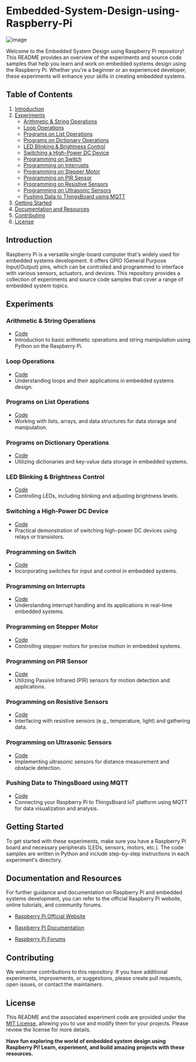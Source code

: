# Embedded-System-Design-using-Raspberry-Pi

![image](https://github.com/AK0561/18EC0109J-Embedded-System-Design-using-Raspberry-Pi-/assets/97022114/48e6b04c-21b6-462b-a117-e15e6d9ae862)

Welcome to the Embedded System Design using Raspberry Pi repository! This README provides an overview of the experiments and source code samples that help you learn and work on embedded systems design using the Raspberry Pi. Whether you're a beginner or an experienced developer, these experiments will enhance your skills in creating embedded systems.

## Table of Contents

1. [Introduction](#introduction)
2. [Experiments](#experiments)
   - [Arithmetic & String Operations](#arithmetic-string-operations)
   - [Loop Operations](#loop-operations)
   - [Programs on List Operations](#programs-on-list-operations)
   - [Programs on Dictionary Operations](#programs-on-dictionary-operations)
   - [LED Blinking & Brightness Control](#led-blinking-brightness-control)
   - [Switching a High-Power DC Device](#switching-a-high-power-dc-device)
   - [Programming on Switch](#programming-on-switch)
   - [Programming on Interrupts](#programming-on-interrupts)
   - [Programming on Stepper Motor](#programming-on-stepper-motor)
   - [Programming on PIR Sensor](#programming-on-pir-sensor)
   - [Programming on Resistive Sensors](#programming-on-resistive-sensors)
   - [Programming on Ultrasonic Sensors](#programming-on-ultrasonic-sensors)
   - [Pushing Data to ThingsBoard using MQTT](#pushing-data-to-thingsboard-using-mqtt)
3. [Getting Started](#getting-started)
4. [Documentation and Resources](#documentation-and-resources)
5. [Contributing](#contributing)
6. [License](#license)

## Introduction

Raspberry Pi is a versatile single-board computer that's widely used for embedded systems development. It offers GPIO (General Purpose Input/Output) pins, which can be controlled and programmed to interface with various sensors, actuators, and devices. This repository provides a collection of experiments and source code samples that cover a range of embedded system topics.

## Experiments

### Arithmetic & String Operations

- [Code](EXP-1(ESD))
- Introduction to basic arithmetic operations and string manipulation using Python on the Raspberry Pi.

### Loop Operations

- [Code](EXP-2(ESD))
- Understanding loops and their applications in embedded systems design.

### Programs on List Operations

- [Code](EXP-3(ESD))
- Working with lists, arrays, and data structures for data storage and manipulation.

### Programs on Dictionary Operations

- [Code](EXP-4(ESD))
- Utilizing dictionaries and key-value data storage in embedded systems.

### LED Blinking & Brightness Control

- [Code](EXP-5(ESD))
- Controlling LEDs, including blinking and adjusting brightness levels.

### Switching a High-Power DC Device

- [Code](EXP-6(ESD))
- Practical demonstration of switching high-power DC devices using relays or transistors.

### Programming on Switch

- [Code](EXP-7(ESD))
- Incorporating switches for input and control in embedded systems.

### Programming on Interrupts

- [Code](EXP-8(ESD))
- Understanding interrupt handling and its applications in real-time embedded systems.

### Programming on Stepper Motor

- [Code](EXP-9(ESD))
- Controlling stepper motors for precise motion in embedded systems.

### Programming on PIR Sensor

- [Code](EXP-10(ESD))
- Utilizing Passive Infrared (PIR) sensors for motion detection and applications.

### Programming on Resistive Sensors

- [Code](EXP-11(ESD))
- Interfacing with resistive sensors (e.g., temperature, light) and gathering data.

### Programming on Ultrasonic Sensors

- [Code](EXP-12(ESD))
- Implementing ultrasonic sensors for distance measurement and obstacle detection.

### Pushing Data to ThingsBoard using MQTT

- [Code](EXP-13(ESD))
- Connecting your Raspberry Pi to ThingsBoard IoT platform using MQTT for data visualization and analysis.

## Getting Started

To get started with these experiments, make sure you have a Raspberry Pi board and necessary peripherals (LEDs, sensors, motors, etc.). The code samples are written in Python and include step-by-step instructions in each experiment's directory.

## Documentation and Resources

For further guidance and documentation on Raspberry Pi and embedded systems development, you can refer to the official Raspberry Pi website, online tutorials, and community forums.

- [Raspberry Pi Official Website](https://www.raspberrypi.org/)

- [Raspberry Pi Documentation](https://www.raspberrypi.org/documentation/)

- [Raspberry Pi Forums](https://www.raspberrypi.org/forums/)

## Contributing

We welcome contributions to this repository. If you have additional experiments, improvements, or suggestions, please create pull requests, open issues, or contact the maintainers.

## License

This README and the associated experiment code are provided under the [MIT License](LICENSE), allowing you to use and modify them for your projects. Please review the license for more details.

**Have fun exploring the world of embedded system design using Raspberry Pi! Learn, experiment, and build amazing projects with these resources.**
